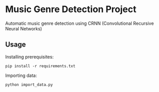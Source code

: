 Music Genre Detection Project
=============================

Automatic music genre detection using CRNN (Convolutional Recursive Neural Networks)

Usage
-----

Installing prerequisites:

```shell
pip install -r requirements.txt
```

Importing data:

```shell
python import_data.py
```